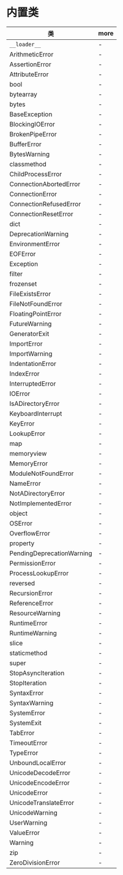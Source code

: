 # 内置类

| 类                        | more |
| ------------------------- | ---- |
| `__loader__`              | -    |
| ArithmeticError           | -    |
| AssertionError            | -    |
| AttributeError            | -    |
| bool                      | -    |
| bytearray                 | -    |
| bytes                     | -    |
| BaseException             | -    |
| BlockingIOError           | -    |
| BrokenPipeError           | -    |
| BufferError               | -    |
| BytesWarning              | -    |
| classmethod               | -    |
| ChildProcessError         | -    |
| ConnectionAbortedError    | -    |
| ConnectionError           | -    |
| ConnectionRefusedError    | -    |
| ConnectionResetError      | -    |
| dict                      | -    |
| DeprecationWarning        | -    |
| EnvironmentError          | -    |
| EOFError                  | -    |
| Exception                 | -    |
| filter                    | -    |
| frozenset                 | -    |
| FileExistsError           | -    |
| FileNotFoundError         | -    |
| FloatingPointError        | -    |
| FutureWarning             | -    |
| GeneratorExit             | -    |
| ImportError               | -    |
| ImportWarning             | -    |
| IndentationError          | -    |
| IndexError                | -    |
| InterruptedError          | -    |
| IOError                   | -    |
| IsADirectoryError         | -    |
| KeyboardInterrupt         | -    |
| KeyError                  | -    |
| LookupError               | -    |
| map                       | -    |
| memoryview                | -    |
| MemoryError               | -    |
| ModuleNotFoundError       | -    |
| NameError                 | -    |
| NotADirectoryError        | -    |
| NotImplementedError       | -    |
| object                    | -    |
| OSError                   | -    |
| OverflowError             | -    |
| property                  | -    |
| PendingDeprecationWarning | -    |
| PermissionError           | -    |
| ProcessLookupError        | -    |
| reversed                  | -    |
| RecursionError            | -    |
| ReferenceError            | -    |
| ResourceWarning           | -    |
| RuntimeError              | -    |
| RuntimeWarning            | -    |
| slice                     | -    |
| staticmethod              | -    |
| super                     | -    |
| StopAsyncIteration        | -    |
| StopIteration             | -    |
| SyntaxError               | -    |
| SyntaxWarning             | -    |
| SystemError               | -    |
| SystemExit                | -    |
| TabError                  | -    |
| TimeoutError              | -    |
| TypeError                 | -    |
| UnboundLocalError         | -    |
| UnicodeDecodeError        | -    |
| UnicodeEncodeError        | -    |
| UnicodeError              | -    |
| UnicodeTranslateError     | -    |
| UnicodeWarning            | -    |
| UserWarning               | -    |
| ValueError                | -    |
| Warning                   | -    |
| zip                       | -    |
| ZeroDivisionError         | -    |
